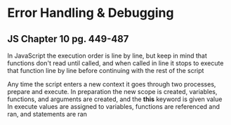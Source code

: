 # Error Handling & Debugging

## JS Chapter 10 pg. 449-487

In JavaScript the execution order is line by line, but keep in mind that functions don't read until called, 
and when called in line it stops to execute that function line by line before continuing with the rest of the script

Any time the script enters a new context it goes through two processes, prepare and execute.
In preparation the new scope is created, variables, functions, and arguments are created, and the __this__ keyword is given value
In execute values are assigned to variables, functions are referenced and ran, and statements are ran
